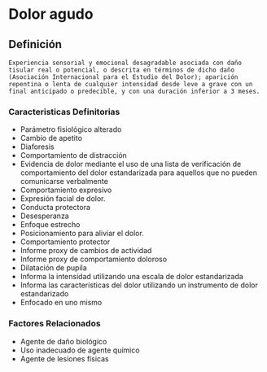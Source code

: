 # Dolor agudo
## Definición
	Experiencia sensorial y emocional desagradable asociada con daño tisular real o potencial, o descrita en términos de dicho daño (Asociación Internacional para el Estudio del Dolor); aparición repentina o lenta de cualquier intensidad desde leve a grave con un final anticipado o predecible, y con una duración inferior a 3 meses.

### Caracteristicas Definitorias
- Parámetro fisiológico alterado   
- Cambio de apetito   
- Diaforesis   
- Comportamiento de distracción   
- Evidencia de dolor mediante el 
uso de una lista de verificación 
de comportamiento del dolor 
estandarizada para aquellos 
que no pueden comunicarse 
verbalmente   
- Comportamiento expresivo   
- Expresión facial de dolor.   
- Conducta protectora   
- Desesperanza
- Enfoque estrecho   
- Posicionamiento para aliviar el 
dolor.   
- Comportamiento protector   
- Informe proxy de cambios de 
actividad   
- Informe proxy de comportamiento 
doloroso   
- Dilatación de pupila   
- Informa la intensidad utilizando 
una escala de dolor 
estandarizada   
- Informa las características del dolor 
utilizando un instrumento de dolor 
estandarizado   
- Enfocado en uno mismo  

### Factores Relacionados
- Agente de daño biológico   
- Uso inadecuado de agente 
químico
- Agente de lesiones físicas

